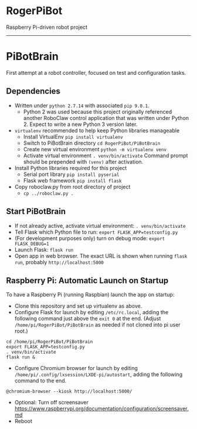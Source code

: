 # RogerPiBot
Raspberry Pi-driven robot project

---

# PiBotBrain
First attempt at a robot controller, focused on test and configuration tasks.

## Dependencies 
- Written under `python 2.7.14` with associated `pip 9.0.1`. 
  - Python 2 was used because this project originally referenced another RoboClaw control application that was written under Python 2. Expect to write a new Python 3 version later.
- `virtualenv` recommended to help keep Python libraries manageable
  - Install VirtualEnv `pip install virtualenv`
  - Switch to PiBotBrain directory `cd RogerPiBot/PiBotBrain`
  - Create new virtual environment `python -m virtualenv venv`
  - Activate virtual environment `. venv/bin/activate` Command prompt should be prepended with `(venv)` after activation.
- Install Python libraries required for this project
  - Serial port library `pip install pyserial`
  - Flask web framework `pip install flask`
- Copy roboclaw.py from root directory of project
  - `cp ../roboclaw.py .`
  
## Start PiBotBrain
- If not already active, activate virtual environment: `. venv/bin/activate`
- Tell Flask which Python file to run: `export FLASK_APP=testconfig.py`
- (For development purposes only) turn on debug mode: `export FLASK_DEBUG=1`
- Launch Flask: `flask run`
- Open app in web browser. The exact URL is shown when running `flask run`, probably `http://localhost:5000`

## Raspberry Pi: Automatic Launch on Startup
To have a Raspberry Pi (running Raspbian) launch the app on startup:
- Clone this repository and set up virtualenv as above.
- Configure Flask for launch by editing `/etc/rc.local`, adding the following command just above the `exit 0` at the end. (Adjust `/home/pi/RogerPiBot/PiBotBrain` as needed if not cloned into pi user root.)
```
cd /home/pi/RogerPiBot/PiBotBrain
export FLASK_APP=testconfig.py
. venv/bin/activate
flask run &
```
- Configure Chromium browser for launch by editing `/home/pi/.config/lxsession/LXDE-pi/autostart`, adding the following command to the end.
```
@chromium-browser --kiosk http://localhost:5000/
```
- Optional: Turn off screensaver https://www.raspberrypi.org/documentation/configuration/screensaver.md
- Reboot
